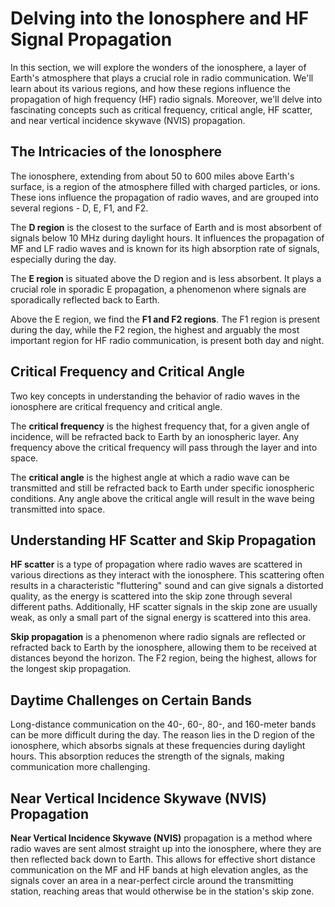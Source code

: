 # Delving into the Ionosphere and HF Signal Propagation

In this section, we will explore the wonders of the ionosphere, a layer of Earth's atmosphere that plays a crucial role in radio communication. We'll learn about its various regions, and how these regions influence the propagation of high frequency (HF) radio signals. Moreover, we'll delve into fascinating concepts such as critical frequency, critical angle, HF scatter, and near vertical incidence skywave (NVIS) propagation.

## The Intricacies of the Ionosphere

The ionosphere, extending from about 50 to 600 miles above Earth's surface, is a region of the atmosphere filled with charged particles, or ions. These ions influence the propagation of radio waves, and are grouped into several regions - D, E, F1, and F2.

The **D region** is the closest to the surface of Earth and is most absorbent of signals below 10 MHz during daylight hours. It influences the propagation of MF and LF radio waves and is known for its high absorption rate of signals, especially during the day.

The **E region** is situated above the D region and is less absorbent. It plays a crucial role in sporadic E propagation, a phenomenon where signals are sporadically reflected back to Earth.

Above the E region, we find the **F1 and F2 regions**. The F1 region is present during the day, while the F2 region, the highest and arguably the most important region for HF radio communication, is present both day and night.

## Critical Frequency and Critical Angle

Two key concepts in understanding the behavior of radio waves in the ionosphere are critical frequency and critical angle.

The **critical frequency** is the highest frequency that, for a given angle of incidence, will be refracted back to Earth by an ionospheric layer. Any frequency above the critical frequency will pass through the layer and into space.

The **critical angle** is the highest angle at which a radio wave can be transmitted and still be refracted back to Earth under specific ionospheric conditions. Any angle above the critical angle will result in the wave being transmitted into space.

## Understanding HF Scatter and Skip Propagation

**HF scatter** is a type of propagation where radio waves are scattered in various directions as they interact with the ionosphere. This scattering often results in a characteristic "fluttering" sound and can give signals a distorted quality, as the energy is scattered into the skip zone through several different paths. Additionally, HF scatter signals in the skip zone are usually weak, as only a small part of the signal energy is scattered into this area.

**Skip propagation** is a phenomenon where radio signals are reflected or refracted back to Earth by the ionosphere, allowing them to be received at distances beyond the horizon. The F2 region, being the highest, allows for the longest skip propagation.

## Daytime Challenges on Certain Bands

Long-distance communication on the 40-, 60-, 80-, and 160-meter bands can be more difficult during the day. The reason lies in the D region of the ionosphere, which absorbs signals at these frequencies during daylight hours. This absorption reduces the strength of the signals, making communication more challenging.

## Near Vertical Incidence Skywave (NVIS) Propagation

**Near Vertical Incidence Skywave (NVIS)** propagation is a method where radio waves are sent almost straight up into the ionosphere, where they are then reflected back down to Earth. This allows for effective short distance communication on the MF and HF bands at high elevation angles, as the signals cover an area in a near-perfect circle around the transmitting station, reaching areas that would otherwise be in the station's skip zone.
